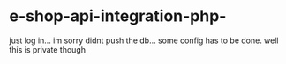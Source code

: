 # e-shop-api-integration-php-
just log in... im sorry didnt push the db... some config has to be done. well this is private though
